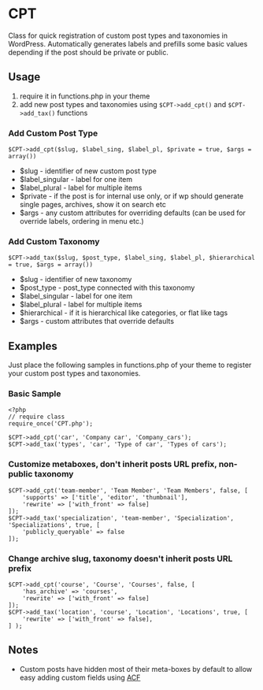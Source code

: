 # CPT

Class for quick registration of custom post types and taxonomies in WordPress. Automatically generates labels and prefills some basic values depending if the post should be private or public.

## Usage

1. require it in functions.php in your theme
2. add new post types and taxonomies using `$CPT->add_cpt()` and `$CPT->add_tax()` functions

### Add Custom Post Type

	$CPT->add_cpt($slug, $label_sing, $label_pl, $private = true, $args = array())
	
- $slug - identifier of new custom post type
- $label_singular - label for one item
- $label_plural - label for multiple items
- $private - if the post is for internal use only, or if wp should generate single pages, archives, show it on search etc
- $args - any custom attributes for overriding defaults (can be used for override labels, ordering in menu etc.)

### Add Custom Taxonomy

	$CPT->add_tax($slug, $post_type, $label_sing, $label_pl, $hierarchical = true, $args = array())
	
	
- $slug - identifier of new taxonomy
- $post_type - post_type connected with this taxonomy
- $label_singular - label for one item
- $label_plural - label for multiple items
- $hierarchical - if it is hierarchical like categories, or flat like tags
- $args - custom attributes that override defaults

## Examples

Just place the following samples in functions.php of your theme to register your custom post types and taxonomies.

### Basic Sample
	
	<?php
	// require class
	require_once('CPT.php');
	
	$CPT->add_cpt('car', 'Company car', 'Company_cars');
	$CPT->add_tax('types', 'car', 'Type of car', 'Types of cars');

### Customize metaboxes, don't inherit posts URL prefix, non-public taxonomy 

	$CPT->add_cpt('team-member', 'Team Member', 'Team Members', false, [
		'supports' => ['title', 'editor', 'thumbnail'],
		'rewrite' => ['with_front' => false]
	]);
	$CPT->add_tax('specialization', 'team-member', 'Specialization', 'Specializations', true, [
		'publicly_queryable' => false
	]);
	
### Change archive slug, taxonomy doesn't inherit posts URL prefix

	$CPT->add_cpt('course', 'Course', 'Courses', false, [
		'has_archive' => 'courses',
		'rewrite' => ['with_front' => false]
	]);
	$CPT->add_tax('location', 'course', 'Location', 'Locations', true, [
		'rewrite' => ['with_front' => false],
	] );

## Notes

- Custom posts have hidden most of their meta-boxes by default to allow easy adding custom fields using [ACF](https://www.advancedcustomfields.com/) 
